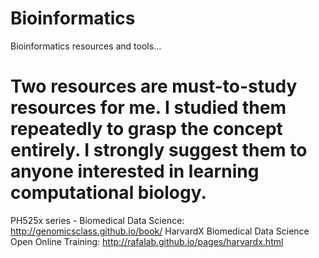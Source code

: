 # Bioinformatics
Bioinformatics resources and tools...

# Two resources are must-to-study resources for me. I studied them repeatedly to grasp the concept entirely. I strongly suggest them to anyone interested in learning computational biology. 
PH525x series - Biomedical Data Science: http://genomicsclass.github.io/book/
HarvardX Biomedical Data Science Open Online Training: http://rafalab.github.io/pages/harvardx.html  

